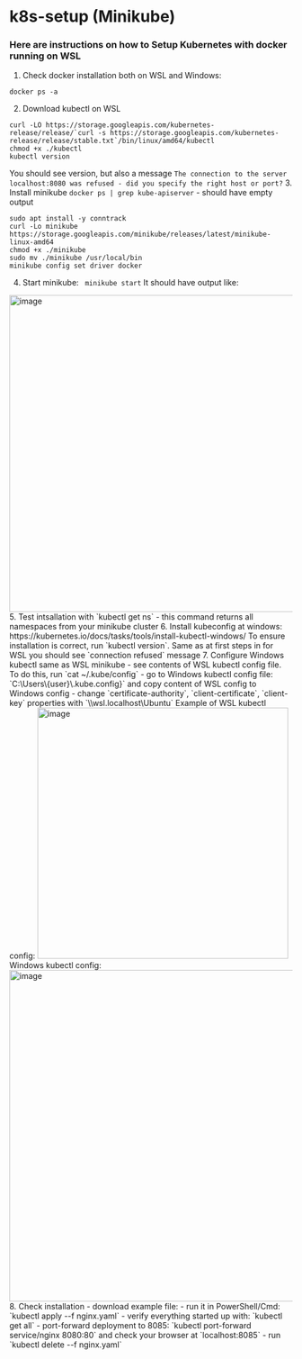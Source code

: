 # k8s-setup (Minikube)
### Here are instructions on how to Setup Kubernetes with docker running on WSL
1. Check docker installation both on WSL and Windows:
```
docker ps -a
```
2. Download kubectl on WSL
```
curl -LO https://storage.googleapis.com/kubernetes-release/release/`curl -s https://storage.googleapis.com/kubernetes-release/release/stable.txt`/bin/linux/amd64/kubectl
chmod +x ./kubectl
kubectl version
```
You should see version, but also a message `The connection to the server localhost:8080 was refused - did you specify the right host or port?`
3. Install minikube
`docker ps | grep kube-apiserver` - should have empty output
```
sudo apt install -y conntrack
curl -Lo minikube https://storage.googleapis.com/minikube/releases/latest/minikube-linux-amd64
chmod +x ./minikube
sudo mv ./minikube /usr/local/bin
minikube config set driver docker
```
4. Start minikube:
` minikube start`
It should have output like:
<img width="563" alt="image" src="https://github.com/SiarheiSvila/docker-k8s-setup/assets/47723898/2bb5cf79-6dba-4a3a-96c5-1b0cbb3f978d">
5. Test intsallation with `kubectl get ns` - this command returns all namespaces from your minikube cluster
6. Install kubeconfig at windows:
https://kubernetes.io/docs/tasks/tools/install-kubectl-windows/
To ensure installation is correct, run `kubectl version`. Same as at first steps in for WSL you should see `connection refused` message
7. Configure Windows kubectl same as WSL minikube
- see contents of WSL kubectl config file. To do this, run `cat ~/.kube/config`
- go to Windows kubectl config file: `C:\Users\{user}\.kube.config}` and copy content of WSL config to Windows config
- change `certificate-authority`, `client-certificate`, `client-key` properties with `\\wsl.localhost\Ubuntu`
Example of WSL kubectl config:
<img width="446" alt="image" src="https://github.com/SiarheiSvila/docker-k8s-setup/assets/47723898/5d204e3f-55d2-41da-87a5-74421c8495b8">
Windows kubectl config:
<img width="589" alt="image" src="https://github.com/SiarheiSvila/docker-k8s-setup/assets/47723898/0f428e97-77dd-4cd1-8b02-2093303b0134">
8. Check installation
- download example file:
- run it in PowerShell/Cmd: `kubectl apply --f nginx.yaml`
- verify everything started up with: `kubectl get all`
- port-forward deployment to 8085: `kubectl port-forward service/nginx 8080:80` and check your browser at `localhost:8085`
- run `kubectl delete --f nginx.yaml`

